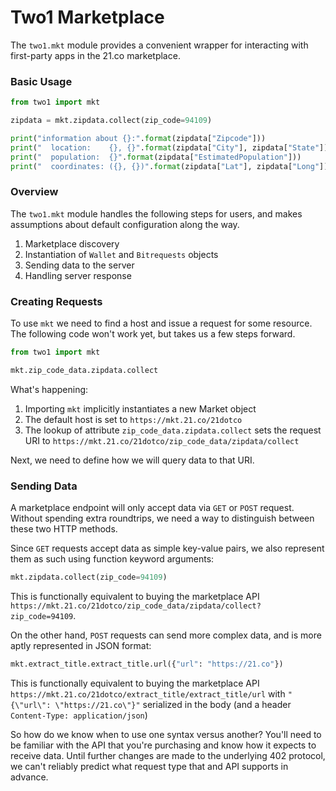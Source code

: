 # Two1 Marketplace

The `two1.mkt` module provides a convenient wrapper for interacting with first-party apps in the 21.co marketplace.

### Basic Usage

``` python
from two1 import mkt

zipdata = mkt.zipdata.collect(zip_code=94109)

print("information about {}:".format(zipdata["Zipcode"]))
print("  location:    {}, {}".format(zipdata["City"], zipdata["State"]))
print("  population:  {}".format(zipdata["EstimatedPopulation"]))
print("  coordinates: ({}, {})".format(zipdata["Lat"], zipdata["Long"]))
```

### Overview

The `two1.mkt` module handles the following steps for users, and makes assumptions about default configuration along the way.

1. Marketplace discovery
2. Instantiation of `Wallet` and `Bitrequests` objects
3. Sending data to the server
4. Handling server response

### Creating Requests

To use `mkt` we need to find a host and issue a request for some resource. The following code won't work yet, but takes us a few steps forward.

``` python
from two1 import mkt

mkt.zip_code_data.zipdata.collect
```

What's happening:

1. Importing `mkt` implicitly instantiates a new Market object
2. The default host is set to `https://mkt.21.co/21dotco`
3. The lookup of attribute `zip_code_data.zipdata.collect` sets the request URI to `https://mkt.21.co/21dotco/zip_code_data/zipdata/collect`

Next, we need to define how we will query data to that URI.

### Sending Data

A marketplace endpoint will only accept data via `GET` or `POST` request. Without spending extra roundtrips, we need a way to distinguish between these two HTTP methods.

Since `GET` requests accept data as simple key-value pairs, we also represent them as such using function keyword arguments:  

``` python
mkt.zipdata.collect(zip_code=94109)
```

This is functionally equivalent to buying the marketplace API `https://mkt.21.co/21dotco/zip_code_data/zipdata/collect?zip_code=94109`.


On the other hand, `POST` requests can send more complex data, and is more aptly represented in JSON format:

```python
mkt.extract_title.extract_title.url({"url": "https://21.co"})
```

This is functionally equivalent to buying the marketplace API `https://mkt.21.co/21dotco/extract_title/extract_title/url` with `"{\"url\": \"https://21.co\"}"` serialized in the body (and a header `Content-Type: application/json`)

So how do we know when to use one syntax versus another? You'll need to be familiar with the API that you're purchasing and know how it expects to receive data. Until further changes are made to the underlying 402 protocol, we can't reliably predict what request type that and API supports in advance.
